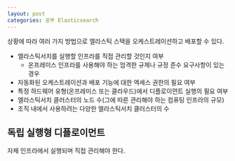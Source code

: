 ```yaml
---
layout: post
categories: 공부 Elasticsearch
---
```

상황에 따라 여러 가지 방법으로 엘라스틱 스택을 오케스트레이션하고 배포할 수 있다.

- 엘라스틱서치를 실행할 인프라를 직접 관리할 것인지 여부 
    - 온프레미스 인프라를 사용해야 하는 엄격한 규제나 규정 준수 요구사항이 있는 경우
- 자동화된 오케스트레이션과 배포 기능에 대한 엑세스 권한의 필요 여부
- 특정 하드웨어 유형(온프레미스 또는 클라우드)에서 디플로이먼트 실행의 필요 여부
- 엘라스틱서치 클러스터의 노드 수(그에 따른 관리해야 하는 컴퓨팅 인프라의 규모)
- 조직 내에서 사용하려는 다양한 엘라스틱서치 클러스터의 수 


## 독립 실행형 디플로이먼트 
자체 인프라에서 실행되며 직접 관리해야 한다. 
